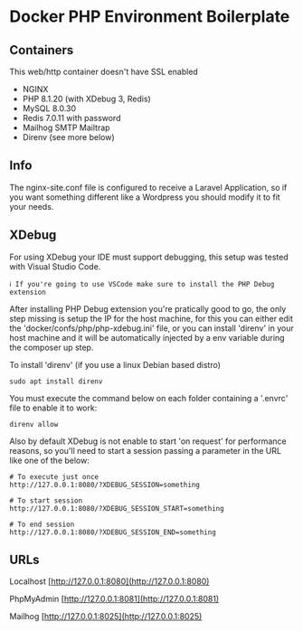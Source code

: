 # Docker PHP Environment Boilerplate

## Containers

This web/http container doesn't have SSL enabled

- NGINX
- PHP 8.1.20 (with XDebug 3, Redis)
- MySQL 8.0.30
- Redis 7.0.11 with password
- Mailhog SMTP Mailtrap
- Direnv (see more below)

## Info

The nginx-site.conf file is configured to receive a Laravel Application, so if you want something different like a Wordpress you should modify it to fit your needs.

## XDebug

For using XDebug your IDE must support debugging, this setup was tested with Visual Studio Code.

    ℹ If you're going to use VSCode make sure to install the PHP Debug extension

After installing PHP Debug extension you're pratically good to go, the only step missing is setup the IP for the host machine, for this you can either edit the 'docker/confs/php/php-xdebug.ini' file, or you can install 'direnv' in your host machine and it will be automatically injected by a env variable during the composer up step.

To install 'direnv' (if you use a linux Debian based distro)

```
sudo apt install direnv
```

You must execute the command below on each folder containing a '.envrc' file to enable it to work:

```
direnv allow
```

Also by default XDebug is not enable to start 'on request' for performance reasons, so you'll need to start a session passing a parameter in the URL like one of the below:

```
# To execute just once
http://127.0.0.1:8080/?XDEBUG_SESSION=something

# To start session
http://127.0.0.1:8080/?XDEBUG_SESSION_START=something

# To end session
http://127.0.0.1:8080/?XDEBUG_SESSION_END=something
```

## URLs

Localhost
[http://127.0.0.1:8080](http://127.0.0.1:8080)

PhpMyAdmin
[http://127.0.0.1:8081](http://127.0.0.1:8081)

Mailhog
[http://127.0.0.1:8025](http://127.0.0.1:8025)